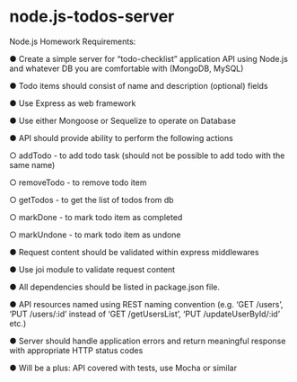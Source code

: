 # node.js-todos-server
Node.js Homework
Requirements:

● Create a simple server for “todo-checklist” application API using Node.js and
whatever DB you are comfortable with (MongoDB, MySQL)

● Todo items should consist of name and description (optional) fields

● Use Express as web framework

● Use either Mongoose or Sequelize to operate on Database

● API should provide ability to perform the following actions

○ addTodo - to add todo task (should not be possible to add todo with the
same name)

○ removeTodo - to remove todo item

○ getTodos - to get the list of todos from db

○ markDone - to mark todo item as completed

○ markUndone - to mark todo item as undone

● Request content should be validated within express middlewares

● Use joi module to validate request content

● All dependencies should be listed in package.json file.

● API resources named using REST naming convention (e.g. ‘GET /users’, ‘PUT
/users/:id’ instead of ‘GET /getUsersList’, ‘PUT /updateUserById/:id’ etc.)

● Server should handle application errors and return meaningful response with
appropriate HTTP status codes

● Will be a plus: API covered with tests, use Mocha or similar

